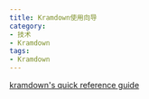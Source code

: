 ```yaml
---
title: Kramdown使用向导
category:
- 技术
- Kramdown
tags:
- Kramdown
---
```


[kramdown's quick reference guide](http://kramdown.gettalong.org/quickref.html)
